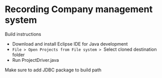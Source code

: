 # Recording Company management system

Build instructions
- Download and install Eclipse IDE for Java development
- `File > Open Projects from File system > `Select cloned destination folder
- Run ProjectDriver.java

Make sure to add JDBC package to build path
